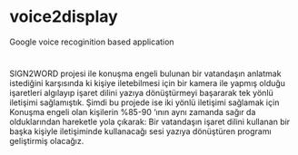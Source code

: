 # voice2display
Google voice recoginition based application
#
SIGN2WORD projesi ile konuşma engeli bulunan bir vatandaşın anlatmak istediğini karşısında ki kişiye iletebilmesi için bir kamera ile yapmış olduğu işaretleri algılayıp işaret dilini yazıya dönüştürmeyi başararak tek yönlü iletişimi sağlamıştık.
Şimdi bu projede ise iki yönlü iletişimi sağlamak için Konuşma engeli olan kişilerin %85-90 ‘ının aynı zamanda sağır da olduklarından hareketle yola çıkarak: Bir vatandaşın işaret dilini kullanan bir başka kişiyle iletişiminde kullanacağı sesi yazıya dönüştüren programı geliştirmiş olacağız.

